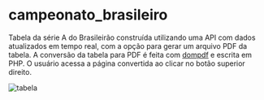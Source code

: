 # campeonato_brasileiro

Tabela da série A do Brasileirão construída utilizando uma API com dados atualizados em tempo real, com a opção para gerar um arquivo PDF da tabela. A conversão da tabela para PDF é feita com [dompdf](https://dompdf.github.io/) e escrita em PHP. O usuário acessa a página convertida ao clicar no botão superior direito.

![tabela](https://ghrep.000webhostapp.com/tabela_brasileirao.PNG)
